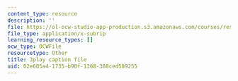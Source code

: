 ```yaml
---
content_type: resource
description: ''
file: https://ol-ocw-studio-app-production.s3.amazonaws.com/courses/res-18-005-highlights-of-calculus-spring-2010/02e605a41735b90f1368388ced589255_N4ceWhmXxcs.srt
file_type: application/x-subrip
learning_resource_types: []
ocw_type: OCWFile
resourcetype: Other
title: 3play caption file
uid: 02e605a4-1735-b90f-1368-388ced589255
---
```

